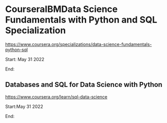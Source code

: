 # CourseraIBMData Science Fundamentals with Python and SQL Specialization

https://www.coursera.org/specializations/data-science-fundamentals-python-sql

Start: May 31 2022

End:

## Databases and SQL for Data Science with Python

https://www.coursera.org/learn/sql-data-science

Start:May 31 2022

End:
